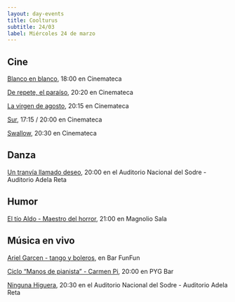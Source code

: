 ```yaml
---
layout: day-events
title: Coolturus
subtitle: 24/03
label: Miércoles 24 de marzo
---
```


## Cine

[Blanco en blanco](https://cinemateca.org.uy/peliculas/965), 18:00 en Cinemateca

[De repete, el paraíso](https://cinemateca.org.uy/peliculas/994), 20:20 en Cinemateca

[La virgen de agosto](https://cinemateca.org.uy/peliculas/929), 20:15 en Cinemateca

[Sur](https://cinemateca.org.uy/peliculas/1137), 17:15 / 20:00 en Cinemateca

[Swallow](https://cinemateca.org.uy/peliculas/991), 20:30 en Cinemateca

## Danza

[Un tranvía llamado deseo](https://sodre.gub.uy/#calendario), 20:00 en el Auditorio Nacional del Sodre - Auditorio Adela Reta

## Humor

[El tío Aldo - Maestro del horror](https://magnoliosala.uy/evento/el-tio-aldo_7), 21:00 en Magnolio Sala

## Música en vivo

[Ariel Garcen - tango y boleros](https://instagram.com/baarfunfun?igshid=zjnz15xotk92), en Bar FunFun

[Ciclo “Manos de pianista” - Carmen Pi](https://instagram.com/pygbar?igshid=v0vxh7zot18p), 20:00 en PYG Bar

[Ninguna Higuera](https://sodre.gub.uy/#calendario), 20:30 en el Auditorio Nacional del Sodre - Auditorio Adela Reta